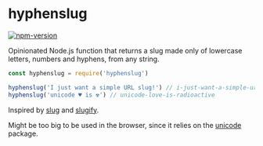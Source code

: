 # hyphenslug

[![npm-version](https://img.shields.io/npm/v/hyphenslug.svg)](https://www.npmjs.com/package/hyphenslug)

Opinionated Node.js function that returns a slug made only of lowercase letters, numbers and hyphens, from any string.

```js
const hyphenslug = require('hyphenslug')

hyphenslug('I just want a simple URL slug!') // i-just-want-a-simple-url-slug
hyphenslug('unicode ♥ is ☢') // unicode-love-is-radioactive
```

Inspired by [slug](https://www.npmjs.com/package/slug) and [slugify](https://www.npmjs.com/package/slugify).

Might be too big to be used in the browser, since it relies on the [unicode](https://www.npmjs.com/package/unicode) package.
